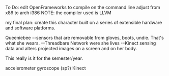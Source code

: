 To Do:
edit OpenFrameworks to compile on the command line
	adjust from x86 to arch i386
	NOTE: the compiler used is LLVM

my final plan:
create this character built on a series of extensible hardware and software platforms.

Queeniebee
--sensors that are removable from gloves, boots, undie. That's what she wears.
--Threadbare Network were she lives
--Kinect sensing data and alters projected images on a screen and on her body.

This really is it for the semester/year.

accelerometer
gyroscope (sp?)
Kinect 
